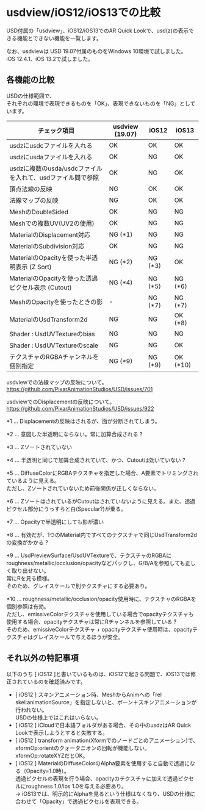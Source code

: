 # usdview/iOS12/iOS13での比較

USD付属の「usdview」、iOS12/iOS13でのAR Quick Lookで、usd(z)の表示できる機能とできない機能を一覧します。    

なお、usdviewは USD 19.07付属のものをWindows 10環境で試しました。    
iOS 12.4.1、iOS 13.2で試しました。    

## 各機能の比較

USDの仕様範囲で、    
それぞれの環境で表現できるものを「OK」、表現できないものを「NG」としています。    

|チェック項目|usdview (19.07)|iOS12|iOS13|
|---|---|---|---|
|usdzにusdcファイルを入れる|OK|OK|OK|
|usdzにusdaファイルを入れる|OK|NG|OK|
|usdzに複数のusda/usdcファイルを入れて、usdファイル間で参照|OK|NG|OK|
|頂点法線の反映|NG|OK|OK|
|法線マップの反映|NG|OK|OK|
|MeshのDoubleSided|OK|NG|NG|
|Meshでの複数UV(UV2の使用)|OK|NG|NG|
|MaterialのDisplacement対応|NG (*1)|NG|NG|
|MaterialのSubdivision対応|OK|NG|NG|
|MaterialのOpacityを使った半透明表示 (Z Sort)|NG (*2)|NG (*3)|OK|
|MaterialのOpacityを使った透過ピクセル表示 (Cutout)|NG (*4)|NG (*5)|NG (*6)|
|MeshのOpacityを使ったときの影|-|NG (*7)|NG (*7)|
|MaterialのUsdTransform2d|NG|NG|OK (*8)|
|Shader : UsdUVTextureのbias|NG|NG|NG|
|Shader : UsdUVTextureのscale|NG|NG|OK|
|テクスチャのRGBAチャンネルを個別指定|NG (*9)|NG (*9)|OK (*10)|

usdviewでの法線マップの反映について。    
https://github.com/PixarAnimationStudios/USD/issues/701    

usdviewでのDisplacementの反映について。    
https://github.com/PixarAnimationStudios/USD/issues/922    

*1 ... Displacementの反映はされるが、面が分断されてしまう。     

*2 ... 意図した半透明にならない。常に加算合成される ?    

*3 ... Zソートされていない    

*4 ... 半透明と同じで加算合成されていて、かつ、Cutoutは効いていない ?    

*5 ... DiffuseColorにRGBAテクスチャを指定した場合、A要素でトリミングされているように見える。    
ただし、Zソートされていないため前後関係が正しくならない。    

*6 ... ZソートはされているがCutoutはされていないように見える。また、透過ピクセル部分にうっすらと白(Specular?)が乗る。    

*7 ... Opacityで半透明にしても影が濃い    

*8 ... 有効だが、1つのMaterial内ですべてのテクスチャで同じUsdTransform2dの変換がかかる ?    

*9 ... UsdPreviewSurface/UsdUVTextureで、テクスチャのRGBAにroughness/metallic/occlusion/opacityなどパックし、G/B/Aを参照しても正しく取り出せない。    
常にRを見る模様。    
そのため、グレイスケールで別テクスチャにする必要あり。    

*10 ... roughness/metallic/occlusion/opacity使用時に、テクスチャのRGBAを個別参照は有効。    
ただし、emissiveColorテクスチャを使用している場合でopacityテクスチャも使用する場合、opacityテクスチャは常にRチャンネルを参照している ?    
そのため、emissiveColorテクスチャ + opacityテクスチャ使用時は、opacityテクスチャはグレイスケールで与えるほうが安全。    

## それ以外の特記事項

以下のうち [ iOS12 ]と書いているものは、iOS12で起きる問題で、iOS13では修正されているのを確認済みです。    

* [ iOS12 ] スキンアニメーション時、MeshからAnimへの「rel skel:animationSource」を指定しないと、ボーン＋スキンアニメーションが行われない。    
USDの仕様上ではこれはいらない。     
* [ iOS12 ] iCloudで日本語フォルダがある場合、その中のusdzはAR Quick Lookで表示しようとすると失敗する。
* [ iOS12 ] transform animation(Xformでのノードごとのアニメーション)で、xformOp:orientのクォータニオンの回転が機能しない。    
xformOp:rotateXYZだとOK。    
* [ iOS12 ] MaterialのDiffuseColorのAlpha要素を使用すると自動で透過になる（Opacity=1.0時）。    
透過ピクセルの表現を行う場合、opacityのテクスチャに加えて透過ピクセルにroughness 1.0/ios 1.0を与える必要あり。    
→ iOS13では、明示的にAlphaを見るという仕様はなくなり、USDの仕様に合わせて「Opacity」で透過ピクセルを表現できる。    

